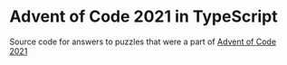 # Advent of Code 2021 in TypeScript

Source code for answers to puzzles that were a part of [Advent of Code 2021](https://adventofcode.com/2021/)
